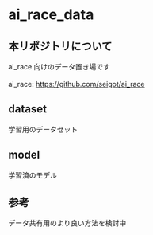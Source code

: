 # ai_race_data

## 本リポジトリについて
ai_race 向けのデータ置き場です <br>
<br>
ai_race: https://github.com/seigot/ai_race

## dataset
学習用のデータセット

## model
学習済のモデル

## 参考
データ共有用のより良い方法を検討中
